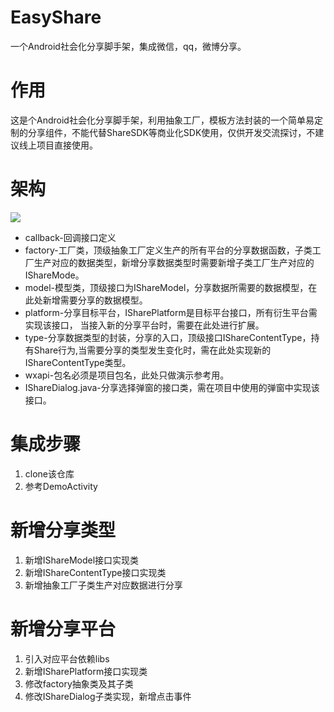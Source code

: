 # EasyShare
一个Android社会化分享脚手架，集成微信，qq，微博分享。

# 作用 
这是个Android社会化分享脚手架，利用抽象工厂，模板方法封装的一个简单易定制的分享组件，不能代替ShareSDK等商业化SDK使用，仅供开发交流探讨，不建议线上项目直接使用。  

# 架构 
![](https://imagesforblog.oss-cn-beijing.aliyuncs.com/Sharelib.png)  
 * callback-回调接口定义 
 * factory-工厂类，顶级抽象工厂定义生产的所有平台的分享数据函数，子类工厂生产对应的数据类型，新增分享数据类型时需要新增子类工厂生产对应的IShareMode。  
 * model-模型类，顶级接口为IShareModel，分享数据所需要的数据模型，在此处新增需要分享的数据模型。    
 * platform-分享目标平台，ISharePlatform是目标平台接口，所有衍生平台需实现该接口， 当接入新的分享平台时，需要在此处进行扩展。  
 * type-分享数据类型的封装，分享的入口，顶级接口IShareContentType，持有Share行为,当需要分享的类型发生变化时，需在此处实现新的IShareContentType类型。   
 * wxapi-包名必须是项目包名，此处只做演示参考用。  
 * IShareDialog.java-分享选择弹窗的接口类，需在项目中使用的弹窗中实现该接口。  

# 集成步骤
 1. clone该仓库  
 2. 参考DemoActivity  
  
# 新增分享类型
 1. 新增IShareModel接口实现类  
 2. 新增IShareContentType接口实现类
 3. 新增抽象工厂子类生产对应数据进行分享
  
# 新增分享平台 
 1. 引入对应平台依赖libs   
 2. 新增ISharePlatform接口实现类   
 3. 修改factory抽象类及其子类   
 4. 修改IShareDialog子类实现，新增点击事件   
